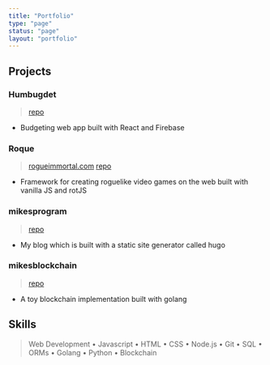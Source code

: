 ```yaml
---
title: "Portfolio"
type: "page"
status: "page"
layout: "portfolio"
---
```


## Projects
### Humbugdet 
> [repo](https://github.com/Micheal-Earl/HumBudget)
- Budgeting web app built with React and Firebase

### Roque 
> [rogueimmortal.com](http://rogueimmortal.com/) [repo](https://github.com/Micheal-Earl/roque)
- Framework for creating roguelike video games on the web built with vanilla JS and rotJS

### mikesprogram 
> [repo](https://github.com/Micheal-Earl/mikes-program-blog)
- My blog which is built with a static site generator called hugo

### mikesblockchain 
> [repo](https://github.com/Micheal-Earl/mikesblockchain)
- A toy blockchain implementation built with golang

## Skills
> Web Development • Javascript • HTML • CSS • Node.js • Git • SQL • ORMs • Golang • Python • Blockchain